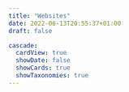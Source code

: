 ```yaml
---
title: "Websites"
date: 2022-06-13T20:55:37+01:00
draft: false

cascade:
  cardView: true
  showDate: false
  showCards: true
  showTaxonomies: true
---
```

